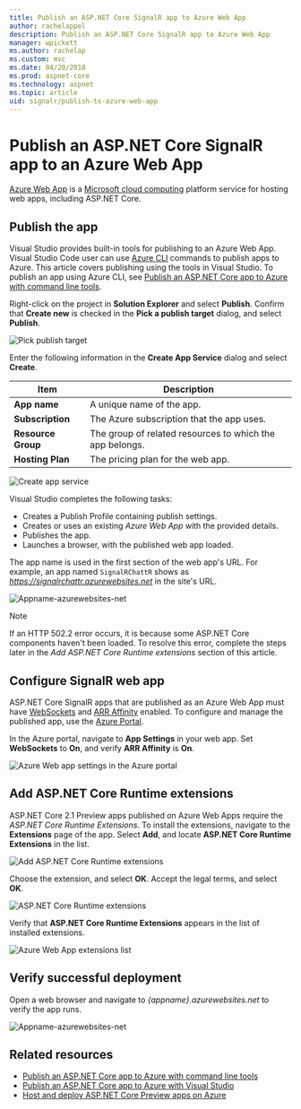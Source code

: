 ```yaml
---
title: Publish an ASP.NET Core SignalR app to Azure Web App
author: rachelappel 
description: Publish an ASP.NET Core SignalR app to Azure Web App
manager: wpickett
ms.author: rachelap
ms.custom: mvc
ms.date: 04/20/2018
ms.prod: aspnet-core
ms.technology: aspnet
ms.topic: article
uid: signalr/publish-to-azure-web-app
---
```


# Publish an ASP.NET Core SignalR app to an Azure Web App

[Azure Web App](https://docs.microsoft.com/azure/app-service/app-service-web-overview) is a [Microsoft cloud computing](https://azure.microsoft.com/) platform service for hosting web apps, including ASP.NET Core.

## Publish the app

Visual Studio provides built-in tools for publishing to an Azure Web App. Visual Studio Code user can use [Azure CLI](https://docs.microsoft.com/cli/azure) commands to publish apps to Azure. This article covers publishing using  the tools in Visual Studio. To publish an app using Azure CLI, see [Publish an ASP.NET Core app to Azure with command line tools](xref:tutorials/publish-to-azure-webapp-using-cli).

Right-click on the project in **Solution Explorer** and select **Publish**. Confirm that **Create new** is checked in the **Pick a publish target** dialog, and select **Publish**.

![Pick publish target](publish-to-azure-web-app/_static/pick-publish-target-dialog.png)

Enter the following information in the **Create App Service** dialog and select **Create**.

| Item | Description |
| ---- | ----------- |
| **App name** | A unique name of the app. |
| **Subscription** | The Azure subscription that the app uses. |
| **Resource Group** | The group of related resources to which the app belongs.  |
| **Hosting Plan** | The pricing plan for the web app. |

![Create app service](publish-to-azure-web-app/_static/create-app-service-dialog.png)

Visual Studio completes the following tasks:

* Creates a Publish Profile containing publish settings.
* Creates or uses an existing *Azure Web App* with the provided details.
* Publishes the app.
* Launches a browser, with the published web app loaded.

The app name is used in the first section of the web app's URL. For example, an app named `SignalRChattR` shows as *https://signalrchattr.azurewebsites.net* in the site's URL.

![Appname-azurewebsites-net](publish-to-azure-web-app/_static/app-azurewebsites-net.png)

> [!NOTE]
> If an HTTP 502.2 error occurs, it is because some ASP.NET Core components haven't been loaded. To resolve this error, complete the steps later in the *Add ASP.NET Core Runtime extensions* section of this article.

## Configure SignalR web app

ASP.NET Core SignalR apps that are published as an Azure Web App must have [WebSockets](xref:fundamentals/websockets) and [ARR Affinity](https://en.wikipedia.org/wiki/Application_Request_Routing) enabled. To configure and manage the published app, use the [Azure Portal](https://portal.azure.com).

In the Azure portal, navigate to **App Settings** in your web app. Set **WebSockets** to **On**, and verify **ARR Affinity** is **On**.

![Azure Web app settings in the Azure portal](publish-to-azure-web-app/_static/azure-web-app-settings.png)

## Add ASP.NET Core Runtime extensions</a>

ASP.NET Core 2.1 Preview apps published on Azure Web Apps require the *ASP.NET Core Runtime Extensions*. To install the extensions, navigate to the **Extensions** page of the app. Select **Add**, and locate **ASP.NET Core Runtime Extensions** in the list. 

![Add ASP.NET Core Runtime extensions](publish-to-azure-web-app/_static/aspnet-core-runtime-extensions-add.png)

Choose the extension, and select **OK**. Accept the legal terms, and select **OK**.

![ASP.NET Core Runtime extensions](publish-to-azure-web-app/_static/aspnet-core-runtime-extensions.png)

Verify that **ASP.NET Core Runtime Extensions** appears in the list of installed extensions.

![Azure Web App extensions list](publish-to-azure-web-app/_static/aspnet-core-runtime-extensions-list.png)

## Verify successful deployment

Open a web browser and navigate to *{appname}.azurewebsites.net* to verify the app runs.

![Appname-azurewebsites-net](publish-to-azure-web-app/_static/app-azurewebsites-net.png)

## Related resources

* [Publish an ASP.NET Core app to Azure with command line tools](xref:tutorials/publish-to-azure-webapp-using-cli?tabs=windows)
* [Publish an ASP.NET Core app to Azure with Visual Studio](xref:tutorials/publish-to-azure-webapp-using-vs)
* [Host and deploy ASP.NET Core Preview apps on Azure](xref:host-and-deploy/azure-apps/index#deploy-aspnet-core-preview-release-to-azure-app-service)
